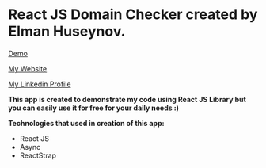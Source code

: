 # React JS Domain Checker created by Elman Huseynov.


[Demo](https://huseyn0w-react-whois-service.herokuapp.com/)

[My Website](https://huseyn0w.github.io/)

[My Linkedin Profile](https://linkedin.com/in/huseyn0w)

**This app is created to demonstrate my code using React JS Library but you can easily use it for free for your daily needs :)**


**Technologies that used in creation of this app:**
- React JS
- Async
- ReactStrap
